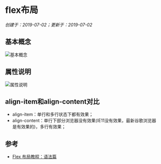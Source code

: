 # flex布局

*创建于：2019-07-02；更新于：2019-07-02*

## 基本概念

![基本概念](https://gitee.com/gitsdn/img/raw/master/img/20200614145335.png)

## 属性说明

![属性说明](https://gitee.com/gitsdn/img/raw/master/img/20200614145411.png)

## align-item和align-content对比

- align-item：单行和多行状态下都有效果；
- align-content：单行下部分浏览器没有效果(IE11没有效果，最新谷歌浏览器是有效果的)，多行有效果；

## 参考

- [Flex 布局教程：语法篇](http://www.ruanyifeng.com/blog/2015/07/flex-grammar.html)
